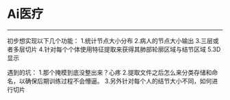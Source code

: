 # Ai医疗
------------
初步想实现以下几个功能：
1.统计节点大小分布
2.病人的节点大小输出
3.三层或者多层切片
4.针对每个个体使用特征提取来获得其肺部轮廓区域与结节区域
5.3D显示

遇到的坑：
1.那个掩模到底没整出来？心疼
2.提取文件之后怎么来分类存储和命名，以确保后期训练过程不会懵逼。
3.另外针对每个人的结节大小不同，如何进行切片